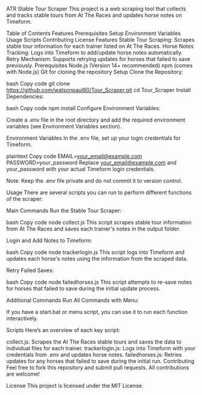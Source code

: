ATR Stable Tour Scraper
This project is a web scraping tool that collects and tracks stable tours from At The Races and updates horse notes on Timeform.

Table of Contents
Features
Prerequisites
Setup
Environment Variables
Usage
Scripts
Contributing
License
Features
Stable Tour Scraping: Scrapes stable tour information for each trainer listed on At The Races.
Horse Notes Tracking: Logs into Timeform to add/update horse notes automatically.
Retry Mechanism: Supports retrying updates for horses that failed to save previously.
Prerequisites
Node.js (Version 14+ recommended)
npm (comes with Node.js)
Git for cloning the repository
Setup
Clone the Repository:

bash
Copy code
git clone https://github.com/watsonpaul80/Tour_Scraper.git
cd Tour_Scraper
Install Dependencies:

bash
Copy code
npm install
Configure Environment Variables:

Create a .env file in the root directory and add the required environment variables (see Environment Variables section).

Environment Variables
In the .env file, set up your login credentials for Timeform.

plaintext
Copy code
EMAIL=your_email@example.com
PASSWORD=your_password
Replace your_email@example.com and your_password with your actual Timeform login credentials.

Note: Keep the .env file private and do not commit it to version control.

Usage
There are several scripts you can run to perform different functions of the scraper:

Main Commands
Run the Stable Tour Scraper:

bash
Copy code
node collect.js
This script scrapes stable tour information from At The Races and saves each trainer's notes in the output folder.

Login and Add Notes to Timeform:

bash
Copy code
node trackerlogin.js
This script logs into Timeform and updates each horse's notes using the information from the scraped data.

Retry Failed Saves:

bash
Copy code
node failedhorses.js
This script attempts to re-save notes for horses that failed to save during the initial update process.

Additional Commands
Run All Commands with Menu:

If you have a start.bat or menu script, you can use it to run each function interactively.

Scripts
Here’s an overview of each key script:

collect.js: Scrapes the At The Races stable tours and saves the data to individual files for each trainer.
trackerlogin.js: Logs into Timeform with your credentials from .env and updates horse notes.
failedhorses.js: Retries updates for any horses that failed to save during the initial run.
Contributing
Feel free to fork this repository and submit pull requests. All contributions are welcome!

License
This project is licensed under the MIT License.
